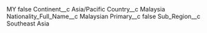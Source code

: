 <?xml version="1.0" encoding="UTF-8"?>
<CustomMetadata xmlns="http://soap.sforce.com/2006/04/metadata" xmlns:xsi="http://www.w3.org/2001/XMLSchema-instance" xmlns:xsd="http://www.w3.org/2001/XMLSchema">
    <label>MY</label>
    <protected>false</protected>
    <values>
        <field>Continent__c</field>
        <value xsi:type="xsd:string">Asia/Pacific</value>
    </values>
    <values>
        <field>Country__c</field>
        <value xsi:type="xsd:string">Malaysia</value>
    </values>
    <values>
        <field>Nationality_Full_Name__c</field>
        <value xsi:type="xsd:string">Malaysian</value>
    </values>
    <values>
        <field>Primary__c</field>
        <value xsi:type="xsd:boolean">false</value>
    </values>
    <values>
        <field>Sub_Region__c</field>
        <value xsi:type="xsd:string">Southeast Asia</value>
    </values>
</CustomMetadata>
